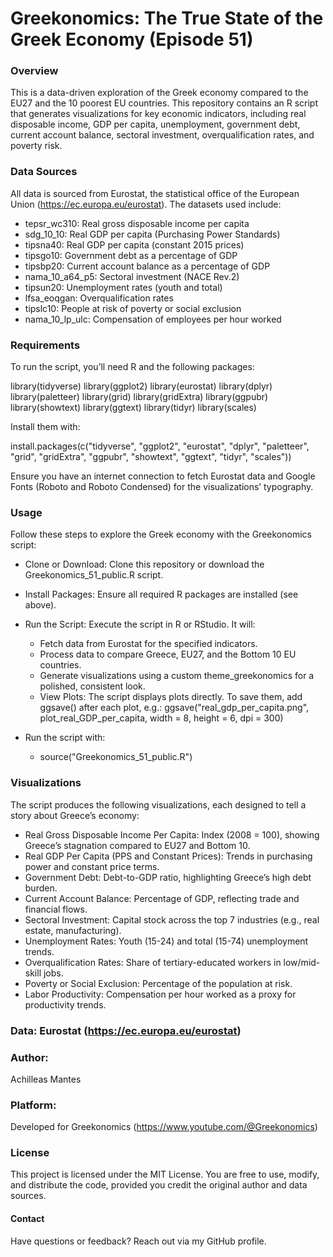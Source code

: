 # Greekonomics: The True State of the Greek Economy (Episode 51)

### Overview

This is a data-driven exploration of the Greek economy compared to the EU27 and the 10 poorest EU countries. This repository contains an R script that generates visualizations for key economic indicators, including real disposable income, GDP per capita, unemployment, government debt, current account balance, sectoral investment, overqualification rates, and poverty risk.

### Data Sources

All data is sourced from Eurostat, the statistical office of the European Union (https://ec.europa.eu/eurostat). The datasets used include:


- tepsr_wc310: Real gross disposable income per capita
- sdg_10_10: Real GDP per capita (Purchasing Power Standards)
- tipsna40: Real GDP per capita (constant 2015 prices)
- tipsgo10: Government debt as a percentage of GDP
- tipsbp20: Current account balance as a percentage of GDP
- nama_10_a64_p5: Sectoral investment (NACE Rev.2)
- tipsun20: Unemployment rates (youth and total)
- lfsa_eoqgan: Overqualification rates
- tipslc10: People at risk of poverty or social exclusion
- nama_10_lp_ulc: Compensation of employees per hour worked

### Requirements

To run the script, you’ll need R and the following packages:

library(tidyverse)
library(ggplot2)
library(eurostat)
library(dplyr)
library(paletteer)
library(grid)
library(gridExtra)
library(ggpubr)
library(showtext)
library(ggtext)
library(tidyr)
library(scales)

Install them with:

install.packages(c("tidyverse", "ggplot2", "eurostat", "dplyr", "paletteer", "grid", "gridExtra", "ggpubr", "showtext", "ggtext", "tidyr", "scales"))

Ensure you have an internet connection to fetch Eurostat data and Google Fonts (Roboto and Roboto Condensed) for the visualizations’ typography.

### Usage

Follow these steps to explore the Greek economy with the Greekonomics script:


- Clone or Download: Clone this repository or download the Greekonomics_51_public.R script.
- Install Packages: Ensure all required R packages are installed (see above).
- Run the Script: Execute the script in R or RStudio. It will:

  - Fetch data from Eurostat for the specified indicators.
  - Process data to compare Greece, EU27, and the Bottom 10 EU countries.
  - Generate visualizations using a custom theme_greekonomics for a polished, consistent look.
  - View Plots: The script displays plots directly. To save them, add ggsave() after each plot, e.g.: ggsave("real_gdp_per_capita.png", plot_real_GDP_per_capita, width = 8, height = 6, dpi = 300)
- Run the script with:
  - source("Greekonomics_51_public.R")

### Visualizations

The script produces the following visualizations, each designed to tell a story about Greece’s economy:

- Real Gross Disposable Income Per Capita: Index (2008 = 100), showing Greece’s stagnation compared to EU27 and Bottom 10.
- Real GDP Per Capita (PPS and Constant Prices): Trends in purchasing power and constant price terms.
- Government Debt: Debt-to-GDP ratio, highlighting Greece’s high debt burden.
- Current Account Balance: Percentage of GDP, reflecting trade and financial flows.
- Sectoral Investment: Capital stock across the top 7 industries (e.g., real estate, manufacturing).
- Unemployment Rates: Youth (15-24) and total (15-74) unemployment trends.
- Overqualification Rates: Share of tertiary-educated workers in low/mid-skill jobs.
- Poverty or Social Exclusion: Percentage of the population at risk.
- Labor Productivity: Compensation per hour worked as a proxy for productivity trends.

### Data: Eurostat (https://ec.europa.eu/eurostat)


### Author: 

Achilleas Mantes

### Platform: 

Developed for Greekonomics (https://www.youtube.com/@Greekonomics)

### License

This project is licensed under the MIT License. You are free to use, modify, and distribute the code, provided you credit the original author and data sources.

#### Contact

Have questions or feedback? Reach out via my GitHub profile.
